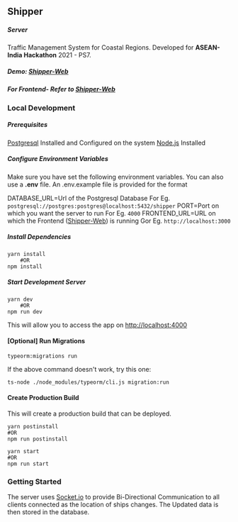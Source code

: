 ## Shipper
##### Server

 Traffic Management System for Coastal Regions. 
Developed for **ASEAN-India Hackathon** 2021 - PS7.

##### Demo:  [Shipper-Web](https://shipper-web.netlify.app)

##### For Frontend- Refer to [Shipper-Web](https://github.com/NiketanG/shipper-web)

### Local Development

##### Prerequisites
[Postgresql](https://www.postgresql.org/) Installed and Configured on the system
[Node.js](https://nodejs.org/) Installed

##### Configure Environment Variables
Make sure you have set the following environment variables. You can also use a **.env** file. An .env.example file is provided for the format

DATABASE_URL=Url of the Postgresql Database For Eg. `postgresql://postgres:postgres@localhost:5432/shipper`
PORT=Port on which you want the server to run For Eg. `4000`
FRONTEND_URL=URL on which the Frontend ([Shipper-Web](https://github.com/NiketanG/shipper-web)) is running Gor Eg. `http://localhost:3000`

##### Install Dependencies
```
yarn install
	#OR
npm install
```

##### Start Development Server
```
yarn dev
	#OR
npm run dev
```
This will allow you to access the app on [http://localhost:4000](http://localhost:4000) 

#### [Optional] Run Migrations

    typeorm:migrations run  

If the above command doesn't work, try this one: 
```
ts-node ./node_modules/typeorm/cli.js migration:run
```


#### Create Production Build
This will create a production build that can be deployed.
```
yarn postinstall
#OR
npm run postinstall
```

```
yarn start
#OR
npm run start
```


### Getting Started
The server uses [Socket.io](https://socket.io/) to provide Bi-Directional Communication to all clients connected as the location of ships changes. The Updated data is then stored in the database. 
